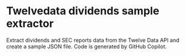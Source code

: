 # Twelvedata dividends sample extractor
Extract dividends and SEC reports data from the Twelve Data API and create a sample JSON file.
Code is generated by GitHub Copilot.
